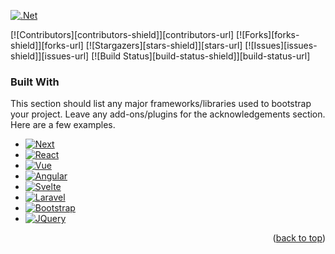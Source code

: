 <!-- TEMPLATE SOURCE: https://github.com/earthodev/top-readme-templates/blob/main/README-TEMPLATE1.md -->
<!-- ExperimentalNeighbor/ExperimentalNeighbor -->
<a name="readme-top"></a>
[![.Net][dotnet-shield]]([dotnet-shield-url](https://dotnet.microsoft.com))
<!--
[contributors-shield]: https://img.shields.io/github/contributors/ExperimentalNeighbor/README-TEST.svg?style=for-the-badge
[contributors-url]: https://github.com/ExperimentalNeighbor/ExperimentalNeighbor/graphs/contributors

[forks-shield]: https://img.shields.io/github/forks/ExperimentalNeighbor/README-TEST.svg?style=for-the-badge
[forks-url]: https://github.com/ExperimentalNeighbor/ExperimentalNeighbor/network/members

[stars-shield]: https://img.shields.io/github/stars/ExperimentalNeighbor/README-TEST.svg?style=for-the-badge
[stars-url]: https://github.com/ExperimentalNeighbor/ExperimentalNeighbor/stargazers

[issues-shield]: https://img.shields.io/github/issues/ExperimentalNeighbor/README-TEST.svg?style=for-the-badge
[issues-url]: https://github.com/ExperimentalNeighbor/ExperimentalNeighbor/issues

[build-status-shield]: https://img.shields.io/github/actions/workflow/status/ExperimentalNeighbor/README-TEST/test-action.yml?style=for-the-badge
[build-status-url]: https://github.com/ExperimentalNeighbor/README-TEST/actions/workflows/test-action.yml
-->

<!-- PROJECT SHIELDS -->
[![Contributors][contributors-shield]][contributors-url]
[![Forks][forks-shield]][forks-url]
[![Stargazers][stars-shield]][stars-url]
[![Issues][issues-shield]][issues-url]
[![Build Status][build-status-shield]][build-status-url]
<!--
[![MIT License][license-shield]][license-url]

[![LinkedIn][linkedin-shield]][linkedin-url]
-->


### Built With

This section should list any major frameworks/libraries used to bootstrap your project. Leave any add-ons/plugins for the acknowledgements section. Here are a few examples.

* [![Next][Next.js]][Next-url]
* [![React][React.js]][React-url]
* [![Vue][Vue.js]][Vue-url]
* [![Angular][Angular.io]][Angular-url]
* [![Svelte][Svelte.dev]][Svelte-url]
* [![Laravel][Laravel.com]][Laravel-url]
* [![Bootstrap][Bootstrap.com]][Bootstrap-url]
* [![JQuery][JQuery.com]][JQuery-url]

<p align="right">(<a href="#readme-top">back to top</a>)</p>

<!-- MARKDOWN LINKS & IMAGES -->
<!-- https://www.markdownguide.org/basic-syntax/#reference-style-links -->

[dotnet-shield]: https://img.shields.io/badge/.NET%209-512BD4?style=for-the-badge&logo=dotnet&logoColor=white
[dotnet-shield-url]: https://dotnet.microsoft.com

[product-screenshot]: images/screenshot.png
[Next.js]: https://img.shields.io/badge/next.js-000000?style=for-the-badge&logo=nextdotjs&logoColor=white
[Next-url]: https://nextjs.org/
[React.js]: https://img.shields.io/badge/React-20232A?style=for-the-badge&logo=react&logoColor=61DAFB
[React-url]: https://reactjs.org/
[Vue.js]: https://img.shields.io/badge/Vue.js-35495E?style=for-the-badge&logo=vuedotjs&logoColor=4FC08D
[Vue-url]: https://vuejs.org/
[Angular.io]: https://img.shields.io/badge/Angular-DD0031?style=for-the-badge&logo=angular&logoColor=white
[Angular-url]: https://angular.io/
[Svelte.dev]: https://img.shields.io/badge/Svelte-4A4A55?style=for-the-badge&logo=svelte&logoColor=FF3E00
[Svelte-url]: https://svelte.dev/
[Laravel.com]: https://img.shields.io/badge/Laravel-FF2D20?style=for-the-badge&logo=laravel&logoColor=white
[Laravel-url]: https://laravel.com
[Bootstrap.com]: https://img.shields.io/badge/Bootstrap-563D7C?style=for-the-badge&logo=bootstrap&logoColor=white
[Bootstrap-url]: https://getbootstrap.com
[JQuery.com]: https://img.shields.io/badge/jQuery-0769AD?style=for-the-badge&logo=jquery&logoColor=white
[JQuery-url]: https://jquery.com 
